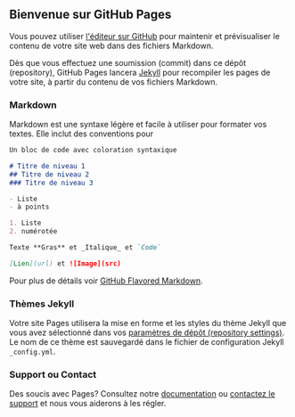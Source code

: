 ## Bienvenue sur GitHub Pages

Vous pouvez utiliser [l'éditeur sur GitHub](https://github.com/Phelo972/phelo972.github.io/edit/master/README.md) pour maintenir et prévisualiser le contenu de votre site web dans des fichiers Markdown.

Dès que vous effectuez une soumission (commit) dans ce dépôt (repository), GitHub Pages lancera [Jekyll](https://jekyllrb.com/) pour recompiler les pages de votre site, à partir du contenu de vos fichiers Markdown.

### Markdown

Markdown est une syntaxe légère et facile à utiliser pour formater vos textes. Elle inclut des conventions pour

```markdown
Un bloc de code avec coloration syntaxique

# Titre de niveau 1
## Titre de niveau 2
### Titre de niveau 3

- Liste
- à points

1. Liste
2. numérotée

Texte **Gras** et _Italique_ et `Code`

[Lien](url) et ![Image](src)
```

Pour plus de détails voir [GitHub Flavored Markdown](https://guides.github.com/features/mastering-markdown/).

### Thèmes Jekyll

Votre site Pages utilisera la mise en forme et les styles du thème Jekyll que vous avez sélectionné dans vos [paramètres de dépôt (repository settings)](https://github.com/Phelo972/phelo972.github.io/settings). Le nom de ce thème est sauvegardé dans le fichier de configuration Jekyll `_config.yml`.

### Support ou Contact

Des soucis avec Pages? Consultez notre [documentation](https://help.github.com/categories/github-pages-basics/) ou [contactez le support](https://github.com/contact) et nous vous aiderons à les régler.
